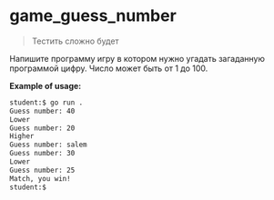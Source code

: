 # game_guess_number

> Тестить сложно будет

Напишите программу игру в котором нужно угадать загаданную программой цифру. Число может быть от 1 до 100.

**Example of usage:**

```sh
student:$ go run .
Guess number: 40
Lower
Guess number: 20
Higher
Guess number: salem
Guess number: 30
Lower
Guess number: 25
Match, you win!
student:$
```
